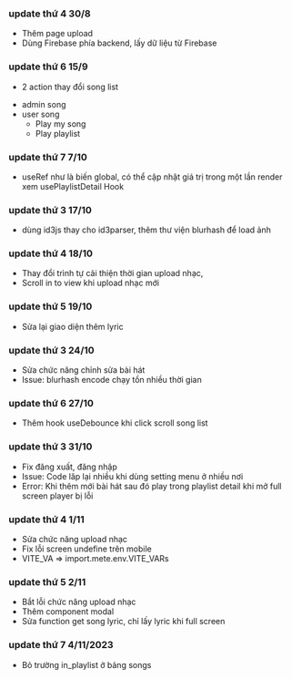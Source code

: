 ### update thứ 4 30/8
- Thêm page upload
- Dùng Firebase phía backend, lấy dữ liệu từ Firebase

### update thứ 6 15/9
- 2 action thay đổi song list
+ admin song
+ user song
   - Play my song
   - Play playlist

### update thứ 7 7/10
- useRef như là biến global, có thể cập nhật giá trị trong một lần render xem usePlaylistDetail Hook


### update thứ 3 17/10
- dùng id3js thay cho id3parser, thêm thư viện blurhash để load ảnh

### update thứ 4 18/10
- Thay đổi trình tự cải thiện thời gian upload nhạc,
- Scroll in to view khi upload nhạc mới

### update thứ 5 19/10
- Sửa lại giao diện thêm lyric

### update thứ 3 24/10
- Sửa chức năng chỉnh sửa bài hát
- Issue: blurhash encode chạy tồn nhiều thời gian


### update thứ 6 27/10
- Thêm hook useDebounce khi click scroll song list

### update thứ 3 31/10
- Fix đăng xuất, đăng nhập
- Issue: Code lăp lại nhiều khi dùng setting menu ở nhiều nơi
- Error: Khi thêm mới bài hát sau đó play trong playlist detail khi mở full screen player bị lỗi

### update thứ 4 1/11
- Sửa chức năng upload nhạc
- Fix lỗi screen undefine trên mobile
- VITE_VA => import.mete.env.VITE_VARs


### update thứ 5 2/11
- Bắt lỗi chức năng upload nhạc
- Thêm component modal
- Sửa function get song lyric, chỉ lấy lyric khi full screen

### update thứ 7 4/11/2023
- Bỏ trường in_playlist ở bảng songs